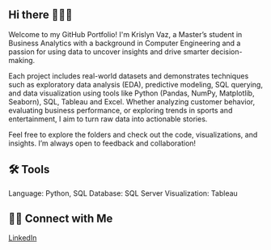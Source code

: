 ## Hi there 👩🏽‍💻

Welcome to my GitHub Portfolio!  I'm Krislyn Vaz, a Master’s student in Business Analytics with a background in Computer Engineering and a passion for using data to uncover insights and drive smarter decision-making.

Each project includes real-world datasets and demonstrates techniques such as exploratory data analysis (EDA), predictive modeling, SQL querying, and data visualization using tools like Python (Pandas, NumPy, Matplotlib, Seaborn), SQL, Tableau and Excel. Whether analyzing customer behavior, evaluating business performance, or exploring trends in sports and entertainment, I aim to turn raw data into actionable stories.

Feel free to explore the folders and check out the code, visualizations, and insights. I’m always open to feedback and collaboration!

## 🛠️ Tools
Language: Python, SQL
Database: SQL Server
Visualization: Tableau

## 👋🏻 Connect with Me
[LinkedIn](www.linkedin.com/in/krislyn-vaz)
<!--
**krislynvaz/krislynvaz** is a ✨ _special_ ✨ repository because its `README.md` (this file) appears on your GitHub profile.

Here are some ideas to get you started:

- 🔭 I’m currently working on ...
- 🌱 I’m currently learning ...
- 👯 I’m looking to collaborate on ...
- 🤔 I’m looking for help with ...
- 💬 Ask me about ...
- 📫 How to reach me: ...
- 😄 Pronouns: ...
- ⚡ Fun fact: ...
-->
